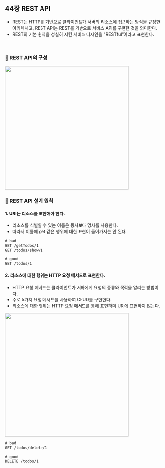## 44장 REST API
- REST는 HTTP를 기반으로 클라이언트가 서버의 리소스에 접근하는 방식을 규정한 아키텍처고, REST API는 REST를 기반으로 서비스 API를 구현한 것을 의미한다.
- REST의 기본 원칙을 성실히 지킨 서비스 디자인을 "RESTful"이라고 표현한다.
<br>

### 📌 REST API의 구성
<img src="https://user-images.githubusercontent.com/89966610/183573307-8740b7aa-654d-408d-99b0-1c68f1864fb4.png" width=400px />

### 📌 REST API 설계 원칙
#### 1. URI는 리소스를 표현해야 한다.
- 리소스를 식별할 수 있는 이름은 동사보다 명사를 사용한다.
- 따라서 이름에 get 같은 행위에 대한 표현이 들어가서는 안 된다.
```html
# bad
GET /getTodos/1
GET /todos/show/1

# good
GET /todos/1
```
#### 2. 리소스에 대한 행위는 HTTP 요청 메서드로 표현한다.
- HTTP 요청 메서드는 클라이언트가 서버에게 요청의 종류와 목적을 알리는 방법이다.
- 주로 5가지 요청 메서드를 사용하여 CRUD를 구현한다.
- 리소스에 대한 행위는 HTTP 요청 메서드를 통해 표현하며 URI에 표현하지 않는다. 

<img src="https://user-images.githubusercontent.com/89966610/183573328-8e51e9e8-a1b5-41b5-9b4e-d503ecc42f98.png" width=400px />

```html
# bad
GET /todos/delete/1

# good
DELETE /todos/1
```
